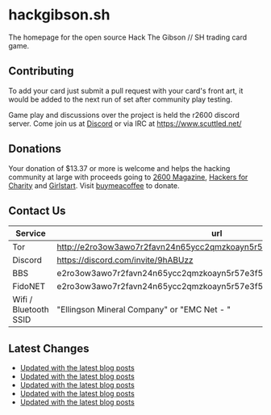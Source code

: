 # hackgibson.sh
The homepage for the open source Hack The Gibson // SH trading card game.


## Contributing

To add your card just submit a pull request with your card's front art, it would be added to the next run of set after community play testing.

Game play and discussions over the project is held the r2600 discord server. Come join us at [Discord](https://discord.com/invite/9hABUzz) or via IRC at https://www.scuttled.net/


## Donations

Your donation of $13.37 or more is welcome and helps the hacking community at large with proceeds going to [2600 Magazine](https://2600.com/), [Hackers for Charity](https://hackersforcharity.org) and [Girlstart](https://girlstart.org).  Visit [buymeacoffee](https://www.buymeacoffee.com/hackgibson.sh) to donate.


## Contact Us

Service | url
-|-
Tor | http://e2ro3ow3awo7r2favn24n65ycc2qmzkoayn5r57e3f56nvjwdcgg32ad.onion
Discord | https://discord.com/invite/9hABUzz
BBS | e2ro3ow3awo7r2favn24n65ycc2qmzkoayn5r57e3f56nvjwdcgg32ad.onion:23
FidoNET | e2ro3ow3awo7r2favn24n65ycc2qmzkoayn5r57e3f56nvjwdcgg32ad.onion:24554
Wifi / Bluetooth SSID | "Ellingson Mineral Company" or "EMC Net - <fidonet address>"

## Latest Changes
<!-- BLOG-POST-LIST:START -->
- [Updated with the latest blog posts](https://github.com/DFW2600/hackgibson.sh/commit/e32f44bb3c23f2c1d95741a98b6e9dce302ab602)
- [Updated with the latest blog posts](https://github.com/DFW2600/hackgibson.sh/commit/0a78bd25443766b25e0fe6b2e52ee8b17b64b746)
- [Updated with the latest blog posts](https://github.com/DFW2600/hackgibson.sh/commit/a36284fa31d617ed608944ea4ed66fe9b49aa3c3)
- [Updated with the latest blog posts](https://github.com/DFW2600/hackgibson.sh/commit/a5b0b37fb09caf863a9e9a8c278d966eb76616bd)
- [Updated with the latest blog posts](https://github.com/DFW2600/hackgibson.sh/commit/c0f89ee5de6589a4ccbb2cda488bf41d2a46274d)
<!-- BLOG-POST-LIST:END -->
